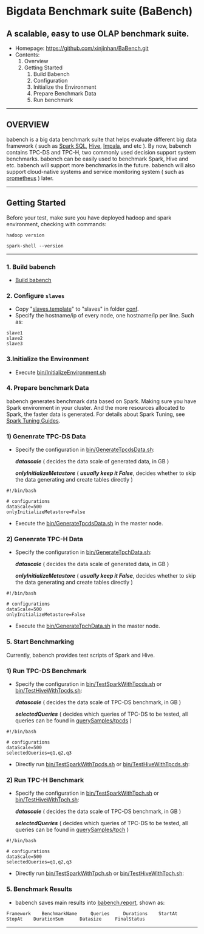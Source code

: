 # Bigdata Benchmark suite (BaBench)
## A scalable, easy to use OLAP benchmark suite.
* Homepage: https://github.com/xinjinhan/BaBench.git
* Contents:
    1. Overview
    2. Getting Started
       1) Build Babench
       2) Configuration
       3) Initialize the Environment
       4) Prepare Benchmark Data
       5) Run benchmark
---
## OVERVIEW ##

babench is a big data benchmark suite that helps evaluate different big data framework ( such as [Spark SQL](https://github.com/apache/spark), [Hive](https://github.com/apache/hive), [Impala](https://github.com/apache/impala), and etc ). By now, babench contains TPC-DS and TPC-H, two commonly used decision support system benchmarks. babench can be easily used to benchmark Spark, Hive and etc. babench will support more benchmarks in the future. babench will also support cloud-native systems and service monitoring system ( such as [prometheus](https://github.com/prometheus/prometheus) ) later.  


---
## Getting Started ##
Before your test, make sure you have deployed hadoop and spark environment, checking with commands:
```
hadoop version
```
```
spark-shell --version
```
---
### 1. Build babench ###
* [Build babench](docs/Babench-build.md)


### 2. Configure `slaves` ###
* Copy "[slaves.template](conf/slaves.template)" to "slaves" in folder [conf](conf).
* Specify the hostname/ip of every node, one hostname/ip per line. Such as:

```
slave1
slave2
slave3
```

### 3.Initialize the Environment ###
* Execute [bin/InitializeEnvironment.sh](bin/InitializeEnvironment.sh)

### 4. Prepare benchmark Data ###
babench generates benchmark data based on Spark. Making sure you have Spark environment in your cluster. And the more resources allocated to Spark, the faster data is generated. For details about Spark Tuning, see [Spark Tuning Guides](http://spark.incubator.apache.org/docs/latest/tuning.html).
### 1) Genenrate TPC-DS Data ###
* Specify the configuration in [bin/GenerateTpcdsData.sh](bin/GenerateTpcdsData.sh):
  
  ***datascale*** ( decides the data scale of generated data, in GB )
  
  ***onlyInitializeMetastore*** ( ***usually keep it False***, decides whether to skip the data generating and create tables directly )
```
#!/bin/bash

# configurations
dataScale=500
onlyInitializeMetastore=False
```
* Execute the [bin/GenerateTpcdsData.sh](bin/GenerateTpcdsData.sh) in the master node.


### 2) Genenrate TPC-H Data ###
* Specify the configuration in [bin/GenerateTpchData.sh](bin/GenerateTpcdsData.sh):

  ***datascale*** ( decides the data scale of generated data, in GB )

  ***onlyInitializeMetastore*** ( ***usually keep it False***, decides whether to skip the data generating and create tables directly )
```
#!/bin/bash

# configurations
dataScale=500
onlyInitializeMetastore=False
```

* Execute the [bin/GenerateTpchData.sh](bin/GenerateTpchData.sh) in the master node.

### 5. Start Benchmarking ###
Currently, babench provides test scripts of Spark and Hive.
### 1) Run TPC-DS Benchmark ###
* Specify the configuration in [bin/TestSparkWithTpcds.sh](bin/TestSparkWithTpcds.sh) or [bin/TestHiveWithTpcds.sh](bin/TestHiveWithTpcds.sh):
  
  ***datascale*** ( decides the data scale of TPC-DS benchmark, in GB )
  
  ***selectedQueries*** ( decides which queries of TPC-DS to be tested, all queries can be found in [querySamples/tpcds](querySamples/tpcds) )
```
#!/bin/bash

# configurations
dataScale=500
selectedQueries=q1,q2,q3

```
* Directly run [bin/TestSparkWithTpcds.sh](bin/TestSparkWithTpcds.sh) or [bin/TestHiveWithTpcds.sh](bin/TestHiveWithTpcds.sh):


### 2) Run TPC-H Benchmark ###
* Specify the configuration in [bin/TestSparkWithTpch.sh](bin/TestSparkWithTpch.sh) or [bin/TestHiveWithTpch.sh](bin/TestHiveWithTpch.sh):
  
  ***datascale*** ( decides the data scale of TPC-DS benchmark, in GB )

  ***selectedQueries*** ( decides which queries of TPC-DS to be tested, all queries can be found in [querySamples/tpch](querySamples/tpch) )
```
#!/bin/bash

# configurations
dataScale=500
selectedQueries=q1,q2,q3

```

* Directly run [bin/TestSparkWithTpch.sh](bin/TestSparkWithTpch.sh) or [bin/TestHiveWithTpch.sh](bin/TestHiveWithTpch.sh):


### 5. Benchmark Results ###
* babench saves main results into [babench.report](/reports/babench.report), shown as:
```
Framework    BenchmarkName     Queries     Durations    StartAt     StopAt    DurationSum      Datasize     FinalStatus
```
---
